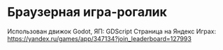 # Браузерная игра-рогалик
Использован движок Godot, ЯП: GDScript
Страница на Яндекс Играх: https://yandex.ru/games/app/347134?join_leaderboard=127993
